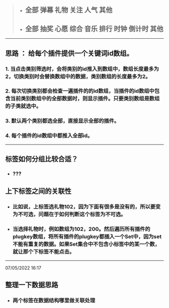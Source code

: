 > - ## 全部 弹幕 礼物   关注 人气   其他
> - ## 全部 抽奖 心愿 综合 音乐 排行 时钟 倒计时  其他

___
## 思路 ： 给每个插件提供一个关键词id数组。
### 1. 当点击类别筛选时，会将类别的id推入到数组中，数组长度最多为2，切换类别时会替换数组中的数据，类别数组的长度最多为2。
### 2. 每次切换类别都会检查一遍插件的的id数组，当插件的id数组中包含当前类别数组中的全部数据时，则显示插件。只要类别数组是数组的子类就选中。
### 3. 默认两个类别都选全部，直接显示全部的插件。
### 4. 每个插件的id数组中都推入全部id。

___
## 标签如何分组比较合适？
- ### ???
## 上下标签之间的关联性
- ### 比如说，上标签选礼物102，因为下面有很多是没有的，所以要变为不可选，问题在于如何判断这个标签为不可选。
- ### 当选择礼物时，例如数组为102，200。然后遍历所有插件的plugkey数组，将所有插件的plugkey都插入一个Set中，因为set不能有重复的数据。如果Set集合中不包含小标签中的某一个数，就让那个下标签不能点击。

___
07/05/2022 16:17
 ## 整理一下数据思路
- ### 两个标签在数据结构哪里做关联处理

 